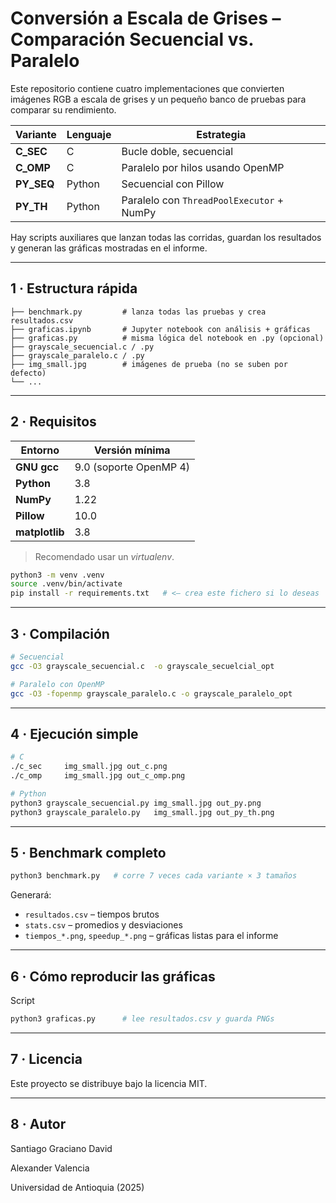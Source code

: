 # Conversión a Escala de Grises – Comparación Secuencial vs. Paralelo

Este repositorio contiene cuatro implementaciones que convierten imágenes RGB a escala de grises y un pequeño banco de pruebas para comparar su rendimiento.

| Variante | Lenguaje | Estrategia |
| -------- | -------- | ---------- |
| **C_SEC** | C | Bucle doble, secuencial |
| **C_OMP** | C | Paralelo por hilos usando OpenMP |
| **PY_SEQ** | Python | Secuencial con Pillow |
| **PY_TH** | Python | Paralelo con `ThreadPoolExecutor` + NumPy |

Hay scripts auxiliares que lanzan todas las corridas, guardan los resultados y generan las gráficas mostradas en el informe.

---

## 1 · Estructura rápida

```
├── benchmark.py         # lanza todas las pruebas y crea resultados.csv
├── graficas.ipynb       # Jupyter notebook con análisis + gráficas
├── graficas.py          # misma lógica del notebook en .py (opcional)
├── grayscale_secuencial.c / .py
├── grayscale_paralelo.c / .py
├── img_small.jpg        # imágenes de prueba (no se suben por defecto)
└── ...
```

---

## 2 · Requisitos

| Entorno | Versión mínima |
|---------|----------------|
| **GNU gcc** | 9.0 (soporte OpenMP 4) |
| **Python** | 3.8 |
| **NumPy**  | 1.22 |
| **Pillow** | 10.0 |
| **matplotlib** | 3.8 |

> Recomendado usar un *virtualenv*.

```bash
python3 -m venv .venv
source .venv/bin/activate
pip install -r requirements.txt   # <– crea este fichero si lo deseas
```

---

## 3 · Compilación

```bash
# Secuencial
gcc -O3 grayscale_secuencial.c  -o grayscale_secuelcial_opt

# Paralelo con OpenMP
gcc -O3 -fopenmp grayscale_paralelo.c -o grayscale_paralelo_opt
```

---

## 4 · Ejecución simple

```bash
# C
./c_sec     img_small.jpg out_c.png
./c_omp     img_small.jpg out_c_omp.png

# Python
python3 grayscale_secuencial.py img_small.jpg out_py.png
python3 grayscale_paralelo.py   img_small.jpg out_py_th.png
```

---

## 5 · Benchmark completo

```bash
python3 benchmark.py   # corre 7 veces cada variante × 3 tamaños
```
Generará:
* `resultados.csv` – tiempos brutos
* `stats.csv` – promedios y desviaciones
* `tiempos_*.png`, `speedup_*.png` – gráficas listas para el informe

---

## 6 · Cómo reproducir las gráficas


Script
```bash
python3 graficas.py      # lee resultados.csv y guarda PNGs
```

---

## 7 · Licencia

Este proyecto se distribuye bajo la licencia MIT. 

---

## 8 · Autor

Santiago Graciano David

Alexander Valencia 

Universidad de Antioquia  (2025)
